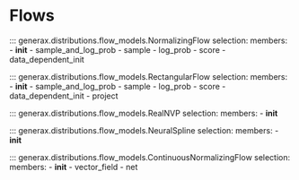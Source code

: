 # Flows

::: generax.distributions.flow_models.NormalizingFlow
    selection:
        members:
            - __init__
            - sample_and_log_prob
            - sample
            - log_prob
            - score
            - data_dependent_init

::: generax.distributions.flow_models.RectangularFlow
    selection:
        members:
            - __init__
            - sample_and_log_prob
            - sample
            - log_prob
            - score
            - data_dependent_init
            - project

::: generax.distributions.flow_models.RealNVP
    selection:
        members:
            - __init__

::: generax.distributions.flow_models.NeuralSpline
    selection:
        members:
            - __init__

::: generax.distributions.flow_models.ContinuousNormalizingFlow
    selection:
        members:
            - __init__
            - vector_field
            - net
